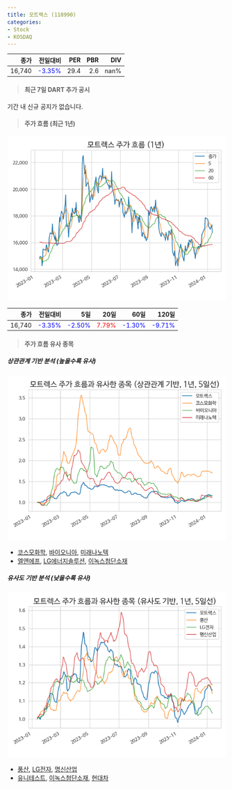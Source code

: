 ```yaml
---
title: 모트렉스 (118990)
categories:
- Stock
- KOSDAQ
---
```


|종가|전일대비|PER|PBR|DIV|
|---:|-------:|--:|--:|--:|
|16,740|<span style="color: blue">-3.35%</span>|29.4|2.6|nan%|

<!-- more -->

> #### 최근 7일 DART 추가 공시

기간 내 신규 공지가 없습니다.

> #### 주가 흐름 (최근 1년)

![118990](/assets/images/stock/118990.png)

|종가|전일대비|5일|20일|60일|120일|
|---:|-------:|--:|---:|---:|----:|
|16,740|<span style="color: blue">-3.35%</span>|<span style="color: blue">-2.50%</span>|<span style="color: red">7.79%</span>|<span style="color: blue">-1.30%</span>|<span style="color: blue">-9.71%</span>|

> #### 주가 흐름 유사 종목

##### 상관관계 기반 분석 (높을수록 유사)
![118990](/assets/images/stock/118990_corr.png)
- [코스모화학](/005420/), [바이오니아](/064550/), [미래나노텍](/095500/)
- [엘앤에프](/066970/), [LG에너지솔루션](/373220/), [이녹스첨단소재](/272290/)

##### 유사도 기반 분석 (낮을수록 유사)	
![118990](/assets/images/stock/118990_sim.png)
- [풍산](/103140/), [LG전자](/066570/), [명신산업](/009900/)
- [유니테스트](/086390/), [이녹스첨단소재](/272290/), [현대차](/005380/)